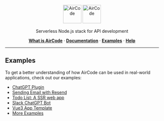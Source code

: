 <p align="center">
  <img src="https://user-images.githubusercontent.com/1651946/226529633-6a40a134-c783-42d0-8626-ba8a6e51f96e.png#gh-light-mode-only" height="60" style="max-width: 100%" alt="AirCode" />
  <img src="https://user-images.githubusercontent.com/1651946/226529630-9c331df6-b8c2-4429-be02-2a198bfe5ed3.png#gh-dark-mode-only" height="60" style="max-width: 100%" alt="AirCode" />
</p>

<p align="center">Serverless Node.js stack for API development</p>

<p align="center">
  <a href="https://aircode.io"><strong>What is AirCode</strong></a> ·
  <a href="https://docs.aircode.io"><strong>Documentation</strong></a> ·
  <a href="./examples/"><strong>Examples</strong></a> ·
  <a href="https://docs.aircode.io/help"><strong>Help</strong></a>
</p>

---

## Examples

To get a better understanding of how AirCode can be used in real-world applications, check out our examples:

- [ChatGPT Plugin](https://github.com/AirCodeLabs/aircode/tree/main/examples/chatgpt-plugin)
- [Sending Email with Resend](https://github.com/AirCodeLabs/aircode/tree/main/examples/resend)
- [Todo List: A SSR web app](https://github.com/AirCodeLabs/aircode/tree/main/examples/todolist/)
- [Slack ChatGPT Bot](https://github.com/AirCodeLabs/aircode/tree/main/examples/slack-chatgpt-bot/)
- [Vue3 App Template](https://github.com/AirCodeLabs/aircode/tree/main/examples/vue-template/)
- [More Examples](https://github.com/AirCodeLabs/aircode/tree/main/examples/)
